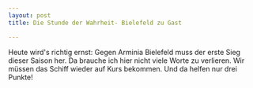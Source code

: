 ```yaml
---
layout: post
title: Die Stunde der Wahrheit- Bielefeld zu Gast

---
```


Heute wird's richtig ernst: Gegen Arminia Bielefeld muss der erste Sieg dieser Saison her. Da brauche ich hier nicht viele Worte zu verlieren. Wir müssen das Schiff wieder auf Kurs bekommen. Und da helfen nur drei Punkte!


